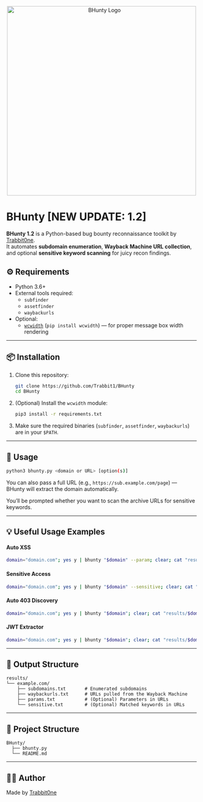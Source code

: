 <p align="center">
  <img src="https://i.ibb.co/fYzjxr4N/output-onlinepngtools-2.png" alt="BHunty Logo" width="500"/>
</p>

# BHunty [NEW UPDATE: 1.2]

**BHunty 1.2** is a Python-based bug bounty reconnaissance toolkit by [Trabbit0ne](https://trabbit.glitch.me).  
It automates **subdomain enumeration**, **Wayback Machine URL collection**, and optional **sensitive keyword scanning** for juicy recon findings.

## ⚙️ Requirements

- Python 3.6+
- External tools required:
  - `subfinder`
  - `assetfinder`
  - `waybackurls`
- Optional:
  - [`wcwidth`](https://pypi.org/project/wcwidth/) (`pip install wcwidth`) — for proper message box width rendering

---

## 📦 Installation

1. Clone this repository:
   ```bash
   git clone https://github.com/Trabbit1/BHunty
   cd BHunty
   ```

2. (Optional) Install the `wcwidth` module:
   ```bash
   pip3 install -r requirements.txt
   ```

3. Make sure the required binaries (`subfinder`, `assetfinder`, `waybackurls`) are in your `$PATH`.

---

## 🧪 Usage

```bash
python3 bhunty.py <domain or URL> [option(s)]
```

You can also pass a full URL (e.g., `https://sub.example.com/page`) — BHunty will extract the domain automatically.

You’ll be prompted whether you want to scan the archive URLs for sensitive keywords.

---
## 💡 Useful Usage Examples
#### Auto XSS
```bash
domain="domain.com"; yes y | bhunty "$domain" --param; clear; cat "results/$domain/params.txt" | dalfox pipe
```
#### Sensitive Access
```bash
domain="domain.com"; yes y | bhunty "$domain" --sensitive; clear; cat "results/$domain/sensitive.txt" | httpx -silent -sc
```
#### Auto 403 Discovery
```bash
domain="domain.com"; yes y | bhunty "$domain"; clear; cat "results/$domain/waybackurls.txt" | httpx -silent -mc 403
```
#### JWT Extractor
```bash
domain="domain.com"; yes y | bhunty "$domain"; clear; cat "results/$domain/waybackurls.txt" | grep -Eo 'eyJ[A-Za-z0-9_-]+\.[A-Za-z0-9_-]+\.[A-Za-z0-9_-]+'
```
---


## 📁 Output Structure

```
results/
└── example.com/
    ├── subdomains.txt       # Enumerated subdomains
    ├── waybackurls.txt      # URLs pulled from the Wayback Machine
    ├── params.txt           # (Optional) Parameters in URLs
    └── sensitive.txt        # (Optional) Matched keywords in URLs
```

---

## 📂 Project Structure

```
BHunty/
  ├── bhunty.py
  └── README.md
```

---

## 🧑‍💻 Author

Made by [Trabbit0ne](https://trabbit.glitch.me)
